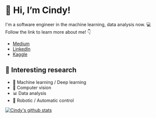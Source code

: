# 👋 Hi, I’m Cindy! 
I'm a software engineer in the machine learning, data analysis now. :computer: \
Follow the link to learn more about me! :point_down:
- [Medium](https://cde566.medium.com/)
- [LinkedIn](https://www.linkedin.com/in/yung-shin-cindy-chen)
- [Kaggle](https://www.kaggle.com/cde566)

## :book: Interesting research
- :brain: Machine learning / Deep learning
- :eyes: Computer vision
- :bar_chart: Data analysis
- :robot: Robotic / Automatic control

[![Cindy's github stats](https://github-readme-stats.vercel.app/api?username=cde566&show_icons=true&theme=dark)](https://github.com/cde566/github-readme-stats)
